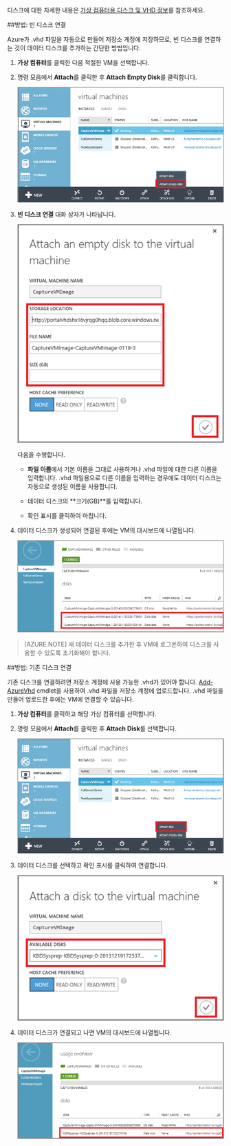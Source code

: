 
디스크에 대한 자세한 내용은 [가상 컴퓨터용 디스크 및 VHD 정보](virtual-machines-linux-about-disks-vhds.md)를 참조하세요.

##<a id="attachempty"></a>방법: 빈 디스크 연결

Azure가 .vhd 파일을 자동으로 만들어 저장소 계정에 저장하므로, 빈 디스크를 연결하는 것이 데이터 디스크를 추가하는 간단한 방법입니다.

1. **가상 컴퓨터**를 클릭한 다음 적절한 VM을 선택합니다.

2. 명령 모음에서 **Attach**를 클릭한 후 **Attach Empty Disk**를 클릭합니다.


	![빈 디스크 연결](./media/howto-attach-disk-windows-linux/AttachEmptyDisk.png)

3.	**빈 디스크 연결** 대화 상자가 나타납니다.


	![새로운 빈 디스크 연결](./media/howto-attach-disk-windows-linux/AttachEmptyDetail.png)


	다음을 수행합니다.

	- **파일 이름**에서 기본 이름을 그대로 사용하거나 .vhd 파일에 대한 다른 이름을 입력합니다. .vhd 파일용으로 다른 이름을 입력하는 경우에도 데이터 디스크는 자동으로 생성된 이름을 사용합니다.

	- 데이터 디스크의 **크기(GB)**를 입력합니다.

	- 확인 표시를 클릭하여 마칩니다.

4.	데이터 디스크가 생성되어 연결된 후에는 VM의 대시보드에 나열됩니다.

	![빈 데이터 디스크 연결됨](./media/howto-attach-disk-windows-linux/AttachEmptySuccess.png)

> [AZURE.NOTE] 새 데이터 디스크를 추가한 후 VM에 로그온하여 디스크를 사용할 수 있도록 초기화해야 합니다.


##<a id="attachexisting"></a>방법: 기존 디스크 연결

기존 디스크를 연결하려면 저장소 계정에 사용 가능한 .vhd가 있어야 합니다. [Add-AzureVhd](https://msdn.microsoft.com/library/azure/dn495173.aspx) cmdlet을 사용하여 .vhd 파일을 저장소 계정에 업로드합니다. .vhd 파일을 만들어 업로드한 후에는 VM에 연결할 수 있습니다.

1. **가상 컴퓨터**를 클릭하고 해당 가상 컴퓨터를 선택합니다.

2. 명령 모음에서 **Attach**를 클릭한 후 **Attach Disk**를 선택합니다.


	![데이터 디스크 연결](./media/howto-attach-disk-windows-linux/AttachExistingDisk.png)


3. 데이터 디스크를 선택하고 확인 표시를 클릭하여 연결합니다.

	![데이터 디스크 세부 정보 입력](./media/howto-attach-disk-windows-linux/AttachExistingDetail.png)

4.	데이터 디스크가 연결되고 나면 VM의 대시보드에 나열됩니다.


	![데이터 디스크 연결됨](./media/howto-attach-disk-windows-linux/AttachExistingSuccess.png)

<!---HONumber=AcomDC_0323_2016-->